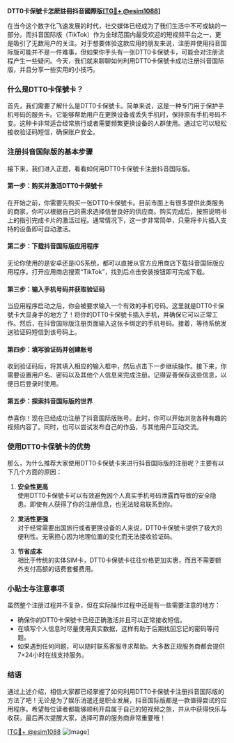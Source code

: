 **DTT0卡保號卡怎麽註冊抖音國際版[[TG💪+ @esim1088](https://t.me/s/esim1088)]**

在当今这个数字化飞速发展的时代，社交媒体已经成为了我们生活中不可或缺的一部分。而抖音国际版（TikTok）作为全球范围内最受欢迎的短视频平台之一，更是吸引了无数用户的关注。对于想要体验这款应用的朋友来说，注册并使用抖音国际版可能并不是一件难事，但如果你手头有一张DTT0卡保號卡，可能会对注册流程产生一些疑问。今天，我们就来聊聊如何利用DTT0卡保號卡成功注册抖音国际版，并且分享一些实用的小技巧。

### 什么是DTT0卡保號卡？

首先，我们需要了解什么是DTT0卡保號卡。简单来说，这是一种专门用于保护手机号码的服务卡。它能够帮助用户在更换设备或丢失手机时，保持原有手机号码不变。这种卡非常适合经常旅行或者需要频繁更换设备的人群使用。通过它可以轻松接收验证码短信，确保账户安全。

### 注册抖音国际版的基本步骤

接下来，我们进入正题，看看如何用DTT0卡保號卡注册抖音国际版。

#### 第一步：购买并激活DTT0卡保號卡
在开始之前，你需要先购买一张DTT0卡保號卡。目前市面上有很多提供此类服务的商家，你可以根据自己的需求选择信誉良好的供应商。购买完成后，按照说明书上的指引完成卡片的激活过程。通常情况下，这一步非常简单，只需将卡片插入支持的设备即可自动激活。

#### 第二步：下载抖音国际版应用程序
无论你使用的是安卓还是iOS系统，都可以直接从官方应用商店下载抖音国际版应用程序。打开应用商店搜索“TikTok”，找到后点击安装按钮即可完成下载。

#### 第三步：输入手机号码并获取验证码
当应用程序启动之后，你会被要求输入一个有效的手机号码。这里就是DTT0卡保號卡大显身手的地方了！将你的DTT0卡保號卡插入手机，并确保它可以正常工作。然后，在抖音国际版注册页面输入这张卡绑定的手机号码。接着，等待系统发送验证码短信到该号码上。

#### 第四步：填写验证码并创建账号
收到验证码后，将其填入相应的输入框中，然后点击下一步继续操作。接下来，你需要设置用户名、密码以及其他个人信息来完成注册。记得妥善保存这些信息，以便日后登录时使用。

#### 第五步：探索抖音国际版的世界
恭喜你！现在已经成功注册了抖音国际版账号。此时，你可以开始浏览各种有趣的视频内容了。同时，也可以尝试发布自己的作品，与其他用户互动交流。

### 使用DTT0卡保號卡的优势

那么，为什么推荐大家使用DTT0卡保號卡来进行抖音国际版的注册呢？主要有以下几个方面的原因：

1. **安全性更高**  
   使用DTT0卡保號卡可以有效避免因个人真实手机号码泄露而导致的安全隐患。即使有人获得了你的注册信息，也无法轻易联系到你。

2. **灵活性更强**  
   对于经常需要出国旅行或者更换设备的人来说，DTT0卡保號卡提供了极大的便利性。无需担心因为地理位置的变化而无法接收验证码。

3. **节省成本**  
   相比于传统的实体SIM卡，DTT0卡保號卡往往价格更加实惠，而且不需要额外支付高额的话费套餐费用。

### 小贴士与注意事项

虽然整个注册过程并不复杂，但在实际操作过程中还是有一些需要注意的地方：

- 确保你的DTT0卡保號卡已经正确激活并且可以正常接收短信。
- 在填写个人信息时尽量使用真实数据，这样有助于后期找回忘记的密码等问题。
- 如果遇到任何问题，可以随时联系客服寻求帮助。大多数正规服务商都会提供7×24小时在线支持服务。

### 结语

通过上述介绍，相信大家都已经掌握了如何利用DTT0卡保號卡注册抖音国际版的方法了吧！无论是为了娱乐消遣还是职业发展，抖音国际版都是一款值得尝试的应用程序。希望每位读者都能够顺利开启属于自己的短视频之旅，并从中获得快乐与收获。最后再次提醒大家，选择可靠的服务商非常重要哦！

[[TG💪+ @esim1088](https://t.me/s/esim1088) ![Image](https://i.postimg.cc/4NQfJmqS/Snipaste-2025-05-13-00-14-12.png)]